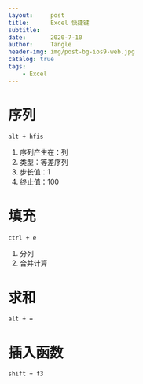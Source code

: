 ```yaml
---
layout:     post
title:      Excel 快捷键
subtitle:   
date:       2020-7-10
author:     Tangle
header-img: img/post-bg-ios9-web.jpg
catalog: true
tags:
    - Excel
---
```


# 序列

```
alt + hfis
```

1. 序列产生在：列
1. 类型：等差序列
1. 步长值：1
1. 终止值：100

# 填充

```
ctrl + e
```

1. 分列
1. 合并计算

# 求和

```
alt + =
```

# 插入函数

```
shift + f3
```
